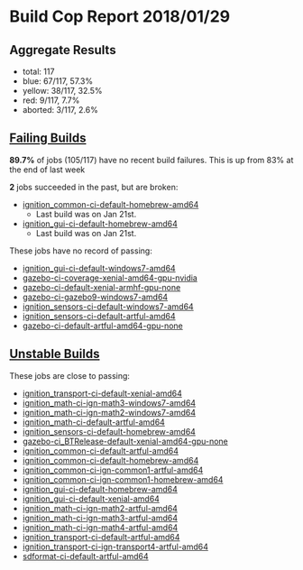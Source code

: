 # Build Cop Report 2018/01/29 #

## Aggregate Results

* total: 117
* blue: 67/117, 57.3%
* yellow: 38/117, 32.5%
* red: 9/117, 7.7%
* aborted: 3/117, 2.6%

## [Failing Builds](https://build.osrfoundation.org/view/main/view/BuildCopFail/) ##

**89.7%** of jobs (105/117) have no recent build failures. This is up from 83% at the end of last week

**2** jobs succeeded in the past, but are broken:

* [ignition_common-ci-default-homebrew-amd64](https://build.osrfoundation.org/view/main/view/BuildCopFail/job/ignition_common-ci-default-homebrew-amd64/)
    * Last build was on Jan 21st.
* [ignition_gui-ci-default-homebrew-amd64](https://build.osrfoundation.org/view/main/view/BuildCopFail/job/ignition_gui-ci-default-xenial-amd64/)
    * Last build was on Jan 21st.

These jobs have no record of passing:

* [ignition_gui-ci-default-windows7-amd64](https://build.osrfoundation.org/view/main/view/BuildCopFail/job/ignition_gui-ci-default-windows7-amd64/)
* [gazebo-ci-coverage-xenial-amd64-gpu-nvidia](https://build.osrfoundation.org/view/main/view/BuildCopFail/job/gazebo-ci-coverage-xenial-amd64-gpu-nvidia/)
* [gazebo-ci-default-xenial-armhf-gpu-none](https://build.osrfoundation.org/view/main/view/BuildCopFail/job/gazebo-ci-default-xenial-armhf-gpu-none/)
* [gazebo-ci-gazebo9-windows7-amd64](https://build.osrfoundation.org/view/main/view/BuildCopFail/job/gazebo-ci-gazebo9-windows7-amd64/)
* [ignition_sensors-ci-default-windows7-amd64](https://build.osrfoundation.org/view/main/view/BuildCopFail/job/ignition_sensors-ci-default-windows7-amd64/)
* [ignition_sensors-ci-default-artful-amd64](https://build.osrfoundation.org/view/main/view/BuildCopFail/job/ignition_sensors-ci-default-artful-amd64/)
* [gazebo-ci-default-artful-amd64-gpu-none](https://build.osrfoundation.org/view/main/view/BuildCopFail/job/gazebo-ci-default-artful-amd64-gpu-none/)

## [Unstable Builds](https://build.osrfoundation.org/view/main/view/BuildCopFail/) ##

These jobs are close to passing:

* [ignition_transport-ci-default-xenial-amd64](https://build.osrfoundation.org/view/main/view/BuildCopFail/job/ignition_transport-ci-default-xenial-amd64/)
* [ignition_math-ci-ign-math3-windows7-amd64](https://build.osrfoundation.org/view/main/view/BuildCopFail/job/ignition_math-ci-ign-math3-windows7-amd64/)
* [ignition_math-ci-ign-math2-windows7-amd64](https://build.osrfoundation.org/view/main/view/BuildCopFail/job/ignition_math-ci-ign-math2-windows7-amd64/)
* [ignition_math-ci-default-artful-amd64](https://build.osrfoundation.org/view/main/view/BuildCopFail/job/ignition_math-ci-default-artful-amd64/)
* [ignition_sensors-ci-default-homebrew-amd64](https://build.osrfoundation.org/view/main/view/BuildCopFail/job/ignition_sensors-ci-default-homebrew-amd64/)
* [gazebo-ci_BTRelease-default-xenial-amd64-gpu-none](https://build.osrfoundation.org/view/main/view/BuildCopFail/job/gazebo-ci_BTRelease-default-xenial-amd64-gpu-none)
* [ignition_common-ci-default-artful-amd64](https://build.osrfoundation.org/view/main/view/BuildCopFail/job/ignition_common-ci-default-artful-amd64)
* [ignition_common-ci-default-homebrew-amd64](https://build.osrfoundation.org/view/main/view/BuildCopFail/job/ignition_common-ci-default-homebrew-amd64)
* [ignition_common-ci-ign-common1-artful-amd64](https://build.osrfoundation.org/view/main/view/BuildCopFail/job/ignition_common-ci-ign-common1-artful-amd64)
* [ignition_common-ci-ign-common1-homebrew-amd64](https://build.osrfoundation.org/view/main/view/BuildCopFail/job/ignition_common-ci-ign-common1-homebrew-amd64)
* [ignition_gui-ci-default-homebrew-amd64](https://build.osrfoundation.org/view/main/view/BuildCopFail/job/ignition_gui-ci-default-homebrew-amd64)
* [ignition_gui-ci-default-xenial-amd64](https://build.osrfoundation.org/view/main/view/BuildCopFail/job/ignition_gui-ci-default-xenial-amd64)
* [ignition_math-ci-ign-math2-artful-amd64](https://build.osrfoundation.org/view/main/view/BuildCopFail/job/ignition_math-ci-ign-math2-artful-amd64)
* [ignition_math-ci-ign-math3-artful-amd64](https://build.osrfoundation.org/view/main/view/BuildCopFail/job/ignition_math-ci-ign-math3-artful-amd64)
* [ignition_math-ci-ign-math4-artful-amd64](https://build.osrfoundation.org/view/main/view/BuildCopFail/job/ignition_math-ci-ign-math4-artful-amd64)
* [ignition_transport-ci-default-artful-amd64](https://build.osrfoundation.org/view/main/view/BuildCopFail/job/ignition_transport-ci-default-artful-amd64)
* [ignition_transport-ci-ign-transport4-artful-amd64](https://build.osrfoundation.org/view/main/view/BuildCopFail/job/ignition_transport-ci-ign-transport4-artful-amd64)
* [sdformat-ci-default-artful-amd64](https://build.osrfoundation.org/view/main/view/BuildCopFail/job/sdformat-ci-default-artful-amd64)